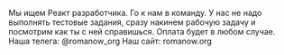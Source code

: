 Мы ищем Реакт разработчика.
Го к нам в команду.
У нас не надо выполнять тестовые задания, сразу накинем рабочую задачу и посмотрим как ты с ней справишься. Оплата будет в любом случае.
Наша телега: @romanow_org
Наш сайт: romanow.org
